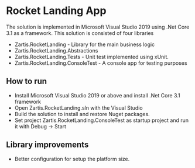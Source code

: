 # Rocket Landing App

The solution is implemented in Microsoft Visual Studio 2019 using .Net Core 3.1 as a framework.
This solution is consisted of four libraries 
- Zartis.RocketLanding  - Library for the main business logic
- Zartis.RocketLanding.Abstractions
- Zartis.RocketLanding.Tests - Unit test implemented using xUnit.
- Zartis.RocketLanding.ConsoleTest - A console app for testing purposes 

## How to run

- Install Microsoft Visual Studio 2019 or above and install .Net Core 3.1 framework
- Open Zartis.RocketLanding.sln with the Visual Studio
- Build the solution to install and restore Nuget packages.
- Set project Zartis.RocketLanding.ConsoleTest as startup project and run it with Debug -> Start

## Library improvements

- Better configuration for setup the platform size.